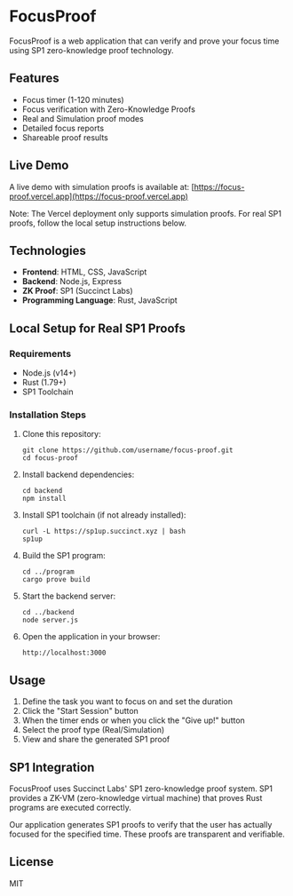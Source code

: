 # FocusProof

FocusProof is a web application that can verify and prove your focus time using SP1 zero-knowledge proof technology.

## Features

- Focus timer (1-120 minutes)
- Focus verification with Zero-Knowledge Proofs
- Real and Simulation proof modes
- Detailed focus reports
- Shareable proof results

## Live Demo

A live demo with simulation proofs is available at:
[https://focus-proof.vercel.app](https://focus-proof.vercel.app)

Note: The Vercel deployment only supports simulation proofs. For real SP1 proofs, follow the local setup instructions below.

## Technologies

- **Frontend**: HTML, CSS, JavaScript
- **Backend**: Node.js, Express
- **ZK Proof**: SP1 (Succinct Labs)
- **Programming Language**: Rust, JavaScript

## Local Setup for Real SP1 Proofs

### Requirements

- Node.js (v14+)
- Rust (1.79+)
- SP1 Toolchain

### Installation Steps

1. Clone this repository:
   ```
   git clone https://github.com/username/focus-proof.git
   cd focus-proof
   ```

2. Install backend dependencies:
   ```
   cd backend
   npm install
   ```

3. Install SP1 toolchain (if not already installed):
   ```
   curl -L https://sp1up.succinct.xyz | bash
   sp1up
   ```

4. Build the SP1 program:
   ```
   cd ../program
   cargo prove build
   ```

5. Start the backend server:
   ```
   cd ../backend
   node server.js
   ```

6. Open the application in your browser:
   ```
   http://localhost:3000
   ```

## Usage

1. Define the task you want to focus on and set the duration
2. Click the "Start Session" button
3. When the timer ends or when you click the "Give up!" button
4. Select the proof type (Real/Simulation)
5. View and share the generated SP1 proof

## SP1 Integration

FocusProof uses Succinct Labs' SP1 zero-knowledge proof system. SP1 provides a ZK-VM (zero-knowledge virtual machine) that proves Rust programs are executed correctly.

Our application generates SP1 proofs to verify that the user has actually focused for the specified time. These proofs are transparent and verifiable.

## License

MIT